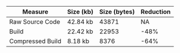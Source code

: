 | Measure | Size (kb) | Size (bytes) | Reduction |
| --- | --- | --- | --- |
| Raw Source Code | 42.84 kb | 43871 | NA |
| Build | 22.42 kb | 22953 | -48% |
| Compressed Build | 8.18 kb | 8376 | -64% |
